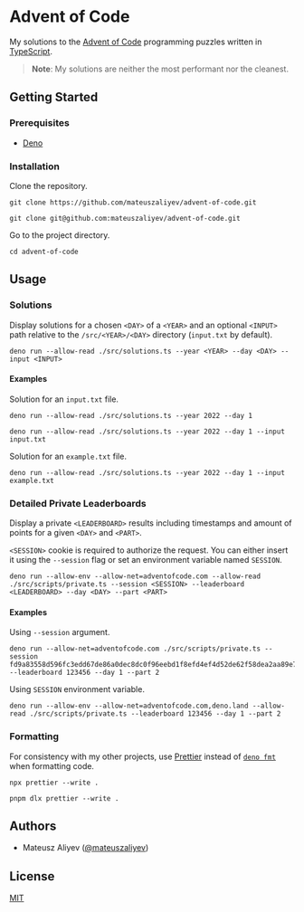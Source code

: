 # Advent of Code

My solutions to the [Advent of Code](https://adventofcode.com/) programming
puzzles written in [TypeScript](https://typescriptlang.org/).

> **Note**: My solutions are neither the most performant nor the cleanest.

## Getting Started

### Prerequisites

- [Deno](https://deno.land/)

### Installation

Clone the repository.

```
git clone https://github.com/mateuszaliyev/advent-of-code.git
```

```
git clone git@github.com:mateuszaliyev/advent-of-code.git
```

Go to the project directory.

```
cd advent-of-code
```

## Usage

### Solutions

Display solutions for a chosen `<DAY>` of a `<YEAR>` and an optional `<INPUT>`
path relative to the `/src/<YEAR>/<DAY>` directory (`input.txt` by default).

```
deno run --allow-read ./src/solutions.ts --year <YEAR> --day <DAY> --input <INPUT>
```

#### Examples

Solution for an `input.txt` file.

```
deno run --allow-read ./src/solutions.ts --year 2022 --day 1
```

```
deno run --allow-read ./src/solutions.ts --year 2022 --day 1 --input input.txt
```

Solution for an `example.txt` file.

```
deno run --allow-read ./src/solutions.ts --year 2022 --day 1 --input example.txt
```

### Detailed Private Leaderboards

Display a private `<LEADERBOARD>` results including timestamps and amount of
points for a given `<DAY>` and `<PART>`.

`<SESSION>` cookie is required to authorize the request. You can either insert
it using the `--session` flag or set an environment variable named `SESSION`.

```
deno run --allow-env --allow-net=adventofcode.com --allow-read ./src/scripts/private.ts --session <SESSION> --leaderboard <LEADERBOARD> --day <DAY> --part <PART>
```

#### Examples

Using `--session` argument.

```
deno run --allow-net=adventofcode.com ./src/scripts/private.ts --session fd9a83558d596fc3edd67de86a0dec8dc0f96eebd1f8efd4ef4d52de62f58dea2aa89e7bf0365befb0ba6f23c0487453e931c478f5608565c63530e89686836c --leaderboard 123456 --day 1 --part 2
```

Using `SESSION` environment variable.

```
deno run --allow-env --allow-net=adventofcode.com,deno.land --allow-read ./src/scripts/private.ts --leaderboard 123456 --day 1 --part 2
```

### Formatting

For consistency with my other projects, use [Prettier](https://prettier.io/)
instead of [`deno fmt`](https://deno.land/manual@v1.28.3/tools/formatter) when
formatting code.

```
npx prettier --write .

pnpm dlx prettier --write .
```

## Authors

- Mateusz Aliyev ([@mateuszaliyev](https://github.com/mateuszaliyev))

## License

[MIT](https://github.com/mateuszaliyev/advent-of-code/blob/main/LICENSE)
